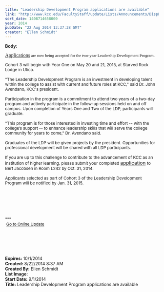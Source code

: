 ```yaml
---
title: "Leadership Development Program applications are available"
link: "http://www.kcc.edu/FacultyStaff/update/Lists/Announcements/DispForm.aspx?ID=1598"
sort_date: 1408714658000
year: 2014
pubDate: "22 Aug 2014 13:37:38 GMT"
creator: "Ellen Schmidt"
---
```


<div><b>Body:</b> <div class="ExternalClass21B5ED1717C643DFAC8737AE9B802833"><div><div style="float:right;margin-right:6px"> </div>
<p style="font-size:10pt;font-family:verdana"><a href="/FacultyStaff/update/Documents/LDP-Application-and-Program-Criteria.pdf" style="font-size:12pt">Applications</a> are now being accepted for the two-year Leadership Development Program. </p></div>
<div style="font-size:10pt">Cohort 3 will begin with Year One on May 20 and 21, 2015, at Starved Rock Lodge in Utica.</div>
<div style="font-size:10pt"> </div>
<div style="font-size:10pt">&quot;The Leadership Development Program is an investment in developing talent within the college to assist with current and future roles at KCC,&quot; said Dr. John Avendano, KCC's president. </div>
<div style="font-size:10pt"><div> </div>
<div>Participation in the program is a commitment to attend two years of a two-day program and actively participate in the follow-up sessions held on and off campus. Upon completion of Years One and Two of the LDP, participants will graduate.</div>
<div> </div>
<div>&quot;This program is for those interested in investing time and effort -- with the college’s support -- to enhance leadership skills that will serve the college community for years to come,&quot; Dr. Avendano said.</div>
<div> </div></div>
<div style="font-size:10pt">Graduates of the LDP will be given projects by the president. Opportunities for professional development will be shared with all LDP participants.</div>
<div style="font-size:10pt"> </div>
<div style="font-size:10pt">If you are up to this challenge to contribute to the advancement of KCC as an institution of higher learning, please submit your completed <a href="/FacultyStaff/update/Documents/LDP-Application-and-Program-Criteria.pdf" style="font-size:12pt">application</a><span style="font-size:12pt"> </span>to Bert Jacobsen in Room L242 by Oct. 31, 2014.</div>
<div style="font-size:10pt"> </div>
<div><span style="font-size:10pt">Applicants selected as part of Cohort 3 of the Leadership Development Program will be notified by Jan. 31, 2015.</span><br /></div>
<div> </div>
<div><div> </div>
<div><div> </div>
<div> <font size="3"><font face="Calibri"></font></font></div>
<div> </div>
<div><div> </div>
<div><div><div><font size="2">***</font></div>
<div><font size="2"></font> <a href="/FacultyStaff/update/Pages/dailyupdate.aspx"><font size="2">Go to Online Update</font></a></div>
<div> </div></div></div></div>
<p class="MsoNormal" style="margin:0in 0in 10pt"><font size="3"><font face="Calibri"></font></font> </p>
<p> </p></div></div>
<div> </div></div></div>
<div><b>Expires:</b> 10/1/2014</div>
<div><b>Created:</b> 8/22/2014 8:37 AM</div>
<div><b>Created By:</b> Ellen Schmidt</div>
<div><b>List Image:</b> <a href="http://www.kcc.edu/FacultyStaff/update/PublishingImages/Ldp_logo.gif"></a></div>
<div><b>Start Date:</b> 9/1/2014</div>
<div><b>Title:</b> Leadership Development Program applications are available</div>

